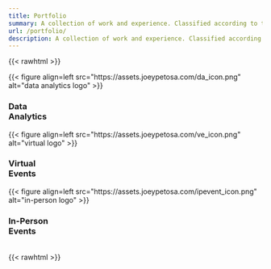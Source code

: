 ```yaml
---
title: Portfolio
summary: A collection of work and experience. Classified according to type of project.
url: /portfolio/
description: A collection of work and experience. Classified according to type of project.
---
```

{{< rawhtml >}}
<div id="columncards">
   <div class="row">
      <div class="column">
         <div class="card" onclick="location.href='https://www.joeypetosa.com/portfolio/data-analytics/';" style="cursor: pointer;">
            {{< figure align=left src="https://assets.joeypetosa.com/da_icon.png" alt="data analytics logo" >}}
               <h3 class="card-color">Data
               <br>
               Analytics
               </h3>
         </div>
      </div>
      <div class="column">
         <div class="card" onclick="location.href='https://www.joeypetosa.com/portfolio/virtual-events/';" style="cursor: pointer;">
               {{< figure align=left src="https://assets.joeypetosa.com/ve_icon.png" alt="virtual logo" >}}</a>
               <h3 class="card-color">Virtual
               <br>
               Events</h3>
         </div>
      </div>
      <div class="column">
         <div class="card" onclick="location.href='https://www.joeypetosa.com/portfolio/in-person-events/';" style="cursor: pointer;">
               {{< figure align=left src="https://assets.joeypetosa.com/ipevent_icon.png" alt="in-person logo" >}}</a>
               <h3 class="card-color">In-Person
               <br>
               Events</h3>
         </div>
      </div>
   </div>
</div
<br>
<br>
{{< rawhtml >}}
